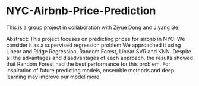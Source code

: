 # NYC-Airbnb-Price-Prediction
This is a group project in collaboration with Ziyue Dong and Jiyang Ge.

Abstract: This project focuses on predicting prices for airbnb in NYC. We consider it as a
supervised regression problem.We approached it using Linear and Ridge Regression, Random
Forest, Linear SVR and KNN. Despite all the advantages and disadvantages of each approach,
the results showed that Random Forest had the best performance for this problem. For inspiration
of future predicting models, ensemble methods and deep learning may improve our model more.
